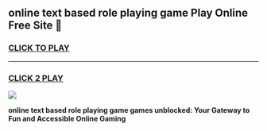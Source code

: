
## online text based role playing game Play Online Free Site 👋
<h3>
<a href="https://download.freeplayer.one?title=online_text_based_role_playing_game&ref=21F">CLICK TO PLAY</a></h3>
<hr>

<h3>
<a href="https://download.freeplayer.one?title=online_text_based_role_playing_game&ref=21F">CLICK 2 PLAY</a>
  
</h3>

<a href="https://download.freeplayer.one?title=online_text_based_role_playing_game&ref=21F"><img src="https://cdnb.artstation.com/p/assets/images/images/032/539/853/original/anto-thomas-button-gif.gif"></a>


**online text based role playing game games unblocked: Your Gateway to Fun and Accessible Online Gaming**
